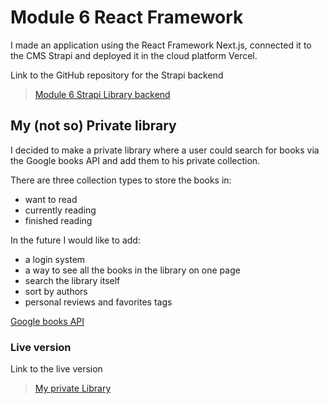 # Module 6 React Framework

I made an application using the React Framework Next.js, connected it to the CMS Strapi and
deployed it in the cloud platform Vercel.

Link to the GitHub repository for the Strapi backend
> [Module 6 Strapi Library backend](https://github.com/kollaaj/Module_6_Strapi_Library_backend)

## My (not so) Private library 
I decided to make a private library where a user could search for books via the Google books API and add them to his private collection. 

There are three collection types to store the books in: 
- want to read 
- currently reading
- finished reading

In the future I would like to add:
- a login system
- a way to see all the books in the library on one page
- search the library itself
- sort by authors
- personal reviews and favorites tags

[Google books API](https://developers.google.com/books/docs/overview)


### Live version
Link to the live version 
> [My private Library](https://mod-library.vercel.app/)
